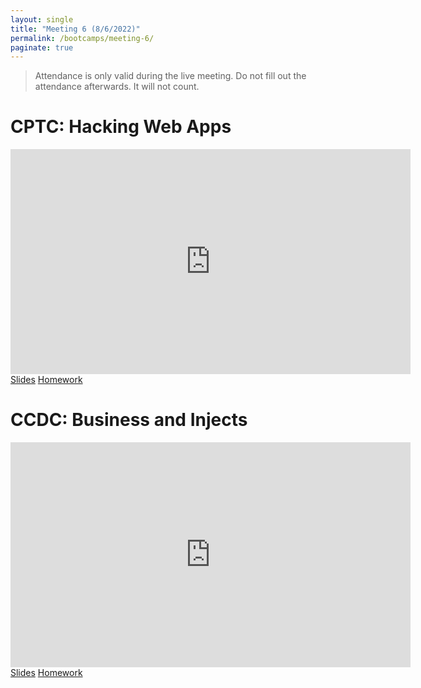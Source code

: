 ```yaml
---
layout: single
title: "Meeting 6 (8/6/2022)"
permalink: /bootcamps/meeting-6/
paginate: true
---
```

> Attendance is only valid during the live meeting. Do not fill out the attendance afterwards. It will not count. 

# CPTC: Hacking Web Apps
<iframe width="640" height="360" src="https://www.youtube-nocookie.com/embed/lOwY5T6bIR8?controls=0" frameborder="0" title="CPTC Video" allowfullcreen></iframe>
<br>
<a href="/bootcamps/slides/cptc-meeting-6.pdf" class="btn btn--danger btn--large"><span>Slides</span></a>
<a href="/bootcamps/homework/2022-CPTC-Bootcamp-HW6.pdf" class="btn btn--danger btn--large"><span>Homework</span></a>

# CCDC: Business and Injects
<iframe width="640" height="360" src="https://www.youtube-nocookie.com/embed/jkk6mp4N1mQ?controls=0" frameborder="0" title="CCDC Video" allowfullcreen></iframe>
<br>
<a href="/bootcamps/slides/ccdc-meeting-6.pdf" class="btn btn--info btn--large"><span>Slides</span></a>
<a href="/bootcamps/homework/2022-CCDC-Bootcamp-HW6.pdf" class="btn btn--info btn--large"><span>Homework</span></a>